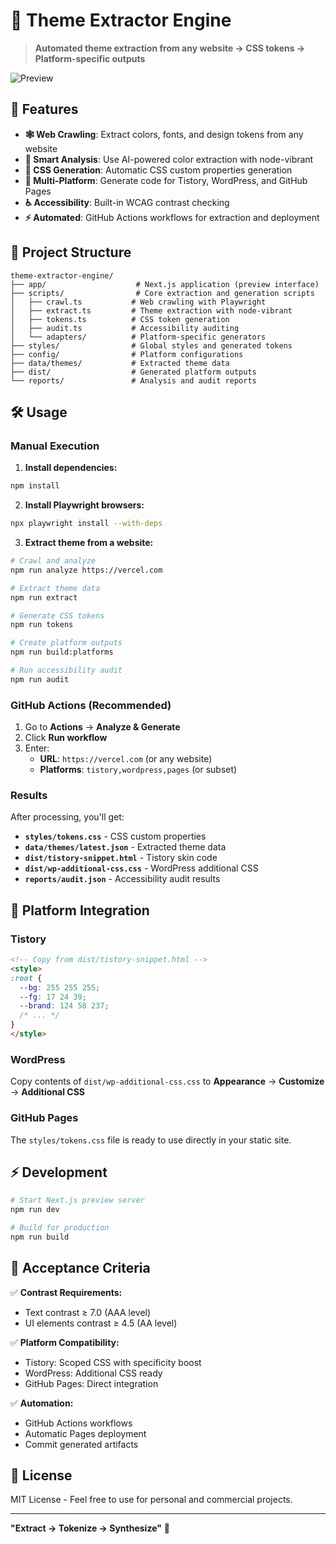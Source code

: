 # 🎨 Theme Extractor Engine

> **Automated theme extraction from any website → CSS tokens → Platform-specific outputs**

![Preview](https://github.com/user-attachments/assets/3dfb57b5-3bce-470f-acac-07597086253a)

## 🚀 Features

- **🕸️ Web Crawling**: Extract colors, fonts, and design tokens from any website
- **🎯 Smart Analysis**: Use AI-powered color extraction with node-vibrant
- **🎨 CSS Generation**: Automatic CSS custom properties generation
- **📱 Multi-Platform**: Generate code for Tistory, WordPress, and GitHub Pages
- **♿ Accessibility**: Built-in WCAG contrast checking
- **⚡ Automated**: GitHub Actions workflows for extraction and deployment

## 📁 Project Structure

```
theme-extractor-engine/
├── app/                    # Next.js application (preview interface)
├── scripts/                # Core extraction and generation scripts
│   ├── crawl.ts           # Web crawling with Playwright
│   ├── extract.ts         # Theme extraction with node-vibrant
│   ├── tokens.ts          # CSS token generation
│   ├── audit.ts           # Accessibility auditing
│   └── adapters/          # Platform-specific generators
├── styles/                # Global styles and generated tokens
├── config/                # Platform configurations
├── data/themes/           # Extracted theme data
├── dist/                  # Generated platform outputs
└── reports/               # Analysis and audit reports
```

## 🛠️ Usage

### Manual Execution

1. **Install dependencies:**
```bash
npm install
```

2. **Install Playwright browsers:**
```bash
npx playwright install --with-deps
```

3. **Extract theme from a website:**
```bash
# Crawl and analyze
npm run analyze https://vercel.com

# Extract theme data
npm run extract

# Generate CSS tokens
npm run tokens

# Create platform outputs
npm run build:platforms

# Run accessibility audit
npm run audit
```

### GitHub Actions (Recommended)

1. Go to **Actions** → **Analyze & Generate**
2. Click **Run workflow**
3. Enter:
   - **URL**: `https://vercel.com` (or any website)
   - **Platforms**: `tistory,wordpress,pages` (or subset)

### Results

After processing, you'll get:

- **`styles/tokens.css`** - CSS custom properties
- **`data/themes/latest.json`** - Extracted theme data
- **`dist/tistory-snippet.html`** - Tistory skin code
- **`dist/wp-additional-css.css`** - WordPress additional CSS
- **`reports/audit.json`** - Accessibility audit results

## 🎯 Platform Integration

### Tistory
```html
<!-- Copy from dist/tistory-snippet.html -->
<style>
:root {
  --bg: 255 255 255;
  --fg: 17 24 39;
  --brand: 124 58 237;
  /* ... */
}
</style>
```

### WordPress
Copy contents of `dist/wp-additional-css.css` to **Appearance** → **Customize** → **Additional CSS**

### GitHub Pages
The `styles/tokens.css` file is ready to use directly in your static site.

## ⚡ Development

```bash
# Start Next.js preview server
npm run dev

# Build for production
npm run build
```

## 🎯 Acceptance Criteria

✅ **Contrast Requirements:**
- Text contrast ≥ 7.0 (AAA level)
- UI elements contrast ≥ 4.5 (AA level)

✅ **Platform Compatibility:**
- Tistory: Scoped CSS with specificity boost
- WordPress: Additional CSS ready
- GitHub Pages: Direct integration

✅ **Automation:**
- GitHub Actions workflows
- Automatic Pages deployment
- Commit generated artifacts

## 📄 License

MIT License - Feel free to use for personal and commercial projects.

---

**"Extract → Tokenize → Synthesize"** 🎨
